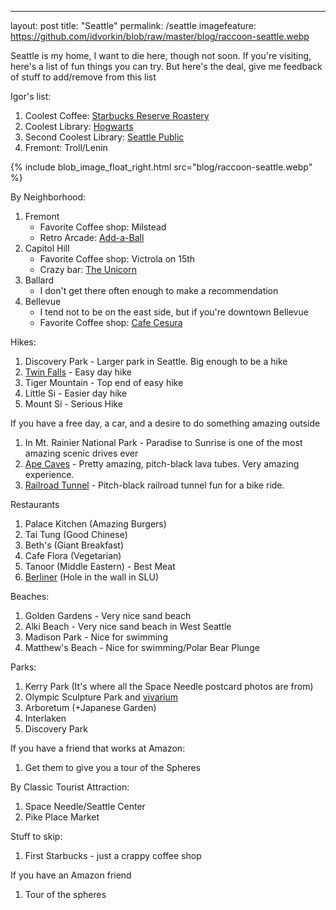 ---

layout: post
title: "Seattle"
permalink: /seattle
imagefeature: https://github.com/idvorkin/blob/raw/master/blog/raccoon-seattle.webp

Seattle is my home, I want to die here, though not soon. If you're visiting, here's a list of fun things you can try. But here's the deal, give me feedback of stuff to add/remove from this list

Igor's list:

1. Coolest Coffee: [Starbucks Reserve Roastery](https://www.starbucksreserve.com/en-us/locations/seattle)
2. Coolest Library: [Hogwarts](https://www.lib.washington.edu/suzzallo)
3. Second Coolest Library: [Seattle Public](https://www.spl.org/hours-and-locations/central-library)
4. Fremont: Troll/Lenin

{% include blob_image_float_right.html src="blog/raccoon-seattle.webp" %}

By Neighborhood:

1. Fremont
   - Favorite Coffee shop: Milstead
   - Retro Arcade: [Add-a-Ball](https://add-a-ball.com/)
1. Capitol Hill
   - Favorite Coffee shop: Victrola on 15th
   - Crazy bar: [The Unicorn](https://www.unicornseattle.com/)
1. Ballard
   - I don't get there often enough to make a recommendation
1. Bellevue
   - I tend not to be on the east side, but if you're downtown Bellevue
   - Favorite Coffee shop: [Cafe Cesura](https://www.cafecesura.com/)

Hikes:

1. Discovery Park - Larger park in Seattle. Big enough to be a hike
2. [Twin Falls](https://www.wta.org/go-hiking/hikes/twin-falls-state-park) - Easy day hike
3. Tiger Mountain - Top end of easy hike
4. Little Si - Easier day hike
5. Mount Si - Serious Hike

If you have a free day, a car, and a desire to do something amazing outside

1. In Mt. Rainier National Park - Paradise to Sunrise is one of the most amazing scenic drives ever
1. [Ape Caves](https://www.wta.org/go-hiking/hikes/ape-cave) - Pretty amazing, pitch-black lava tubes. Very amazing experience.
1. [Railroad Tunnel](https://www.wta.org/go-hiking/hikes/iron-horse-tunnel) - Pitch-black railroad tunnel fun for a bike ride.

Restaurants

1. Palace Kitchen (Amazing Burgers)
2. Tai Tung (Good Chinese)
3. Beth's (Giant Breakfast)
4. Cafe Flora (Vegetarian)
5. Tanoor (Middle Eastern) - Best Meat
6. [Berliner](https://www.yelp.com/biz/the-berliner-d%C3%B6ner-kebab-seattle-4) (Hole in the wall in SLU)

Beaches:

1. Golden Gardens - Very nice sand beach
1. Alki Beach - Very nice sand beach in West Seattle
1. Madison Park - Nice for swimming
1. Matthew's Beach - Nice for swimming/Polar Bear Plunge

Parks:

1. Kerry Park (It's where all the Space Needle postcard photos are from)
1. Olympic Sculpture Park and [vivarium](https://art.seattleartmuseum.org/objects/32046/neukom-vivarium)
1. Arboretum (+Japanese Garden)
1. Interlaken
1. Discovery Park

If you have a friend that works at Amazon:

1. Get them to give you a tour of the Spheres

By Classic Tourist Attraction:

1. Space Needle/Seattle Center
1. Pike Place Market

Stuff to skip:

1. First Starbucks - just a crappy coffee shop

If you have an Amazon friend

1. Tour of the spheres
